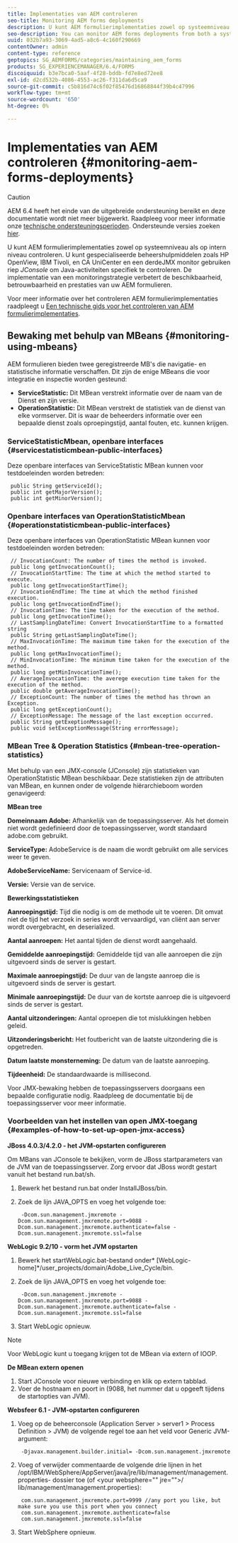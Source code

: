 ```yaml
---
title: Implementaties van AEM controleren
seo-title: Monitoring AEM forms deployments
description: U kunt AEM formulierimplementaties zowel op systeemniveau als op intern niveau controleren. Meer informatie over het controleren AEM formulierimplementaties in dit document.
seo-description: You can monitor AEM forms deployments from both a system level and an internal level. Learn more about monitoring AEM forms deployments from this document.
uuid: 032b7a93-3069-4ad5-a8c6-4c160f290669
contentOwner: admin
content-type: reference
geptopics: SG_AEMFORMS/categories/maintaining_aem_forms
products: SG_EXPERIENCEMANAGER/6.4/FORMS
discoiquuid: b3e7bca0-5aaf-4f28-bddb-fd7e8ed72ee8
exl-id: d2cd532b-4086-4553-ac26-f311da6d5ca9
source-git-commit: c5b816d74c6f02f85476d16868844f39b4c47996
workflow-type: tm+mt
source-wordcount: '650'
ht-degree: 0%

---
```


# Implementaties van AEM controleren {#monitoring-aem-forms-deployments}

>[!CAUTION]
>
>AEM 6.4 heeft het einde van de uitgebreide ondersteuning bereikt en deze documentatie wordt niet meer bijgewerkt. Raadpleeg voor meer informatie onze [technische ondersteuningsperioden](https://helpx.adobe.com/support/programs/eol-matrix.html). Ondersteunde versies zoeken [hier](https://experienceleague.adobe.com/docs/).

U kunt AEM formulierimplementaties zowel op systeemniveau als op intern niveau controleren. U kunt gespecialiseerde beheershulpmiddelen zoals HP OpenView, IBM Tivoli, en CA UniCenter en een derdeJMX monitor gebruiken riep *JConsole* om Java-activiteiten specifiek te controleren. De implementatie van een monitoringstrategie verbetert de beschikbaarheid, betrouwbaarheid en prestaties van uw AEM formulieren.

Voor meer informatie over het controleren AEM formulierimplementaties raadpleegt u [Een technische gids voor het controleren van AEM formulierimplementaties](https://www.adobe.com/devnet/livecycle/pdfs/lc_monitoring_wp_ue.pdf).

## Bewaking met behulp van MBeans {#monitoring-using-mbeans}

AEM formulieren bieden twee geregistreerde MB&#39;s die navigatie- en statistische informatie verschaffen. Dit zijn de enige MBeans die voor integratie en inspectie worden gesteund:

* **ServiceStatistic:** Dit MBean verstrekt informatie over de naam van de Dienst en zijn versie.
* **OperationStatistic:** Dit MBean verstrekt de statistiek van de dienst van elke vormserver. Dit is waar de beheerders informatie over een bepaalde dienst zoals oproepingstijd, aantal fouten, etc. kunnen krijgen.

### ServiceStatisticMbean, openbare interfaces {#servicestatisticmbean-public-interfaces}

Deze openbare interfaces van ServiceStatistic MBean kunnen voor testdoeleinden worden betreden:

```as3
 public String getServiceId();  
 public int getMajorVersion();  
 public int getMinorVersion();
```

### Openbare interfaces van OperationStatisticMbean {#operationstatisticmbean-public-interfaces}

Deze openbare interfaces van OperationStatistic MBean kunnen voor testdoeleinden worden betreden:

```as3
 // InvocationCount: The number of times the method is invoked.  
 public long getInvocationCount();  
 // InvocationStartTime: The time at which the method started to execute.  
 public long getInvocationStartTime();  
 // InvocationEndTime: The time at which the method finished execution.  
 public long getInvocationEndTime();  
 // InvocationTime: The time taken for the execution of the method.  
 public long getInvocationTime();  
 // LastSamplingDateTime: Convert InvocationStartTime to a formatted string  
 public String getLastSamplingDateTime();  
 // MaxInvocationTime: The maximum time taken for the execution of the method.  
 public long getMaxInvocationTime();  
 // MinInvocationTime: The minimum time taken for the execution of the method.  
 public long getMinInvocationTime();  
 // AverageInvocationTime: the averege execution time taken for the execution of the method.  
 public double getAverageInvocationTime();  
 // ExceptionCount: The number of times the method has thrown an Exception.  
 public long getExceptionCount();  
 // ExceptionMessage: The message of the last exception occurred.  
 public String getExeptionMessage();  
 public void setExceptionMessage(String errorMessage);
```

### MBean Tree &amp; Operation Statistics {#mbean-tree-operation-statistics}

Met behulp van een JMX-console (JConsole) zijn statistieken van OperationStatistic MBean beschikbaar. Deze statistieken zijn de attributen van MBean, en kunnen onder de volgende hiërarchieboom worden genavigeerd:

**MBean tree**

**Domeinnaam Adobe:** Afhankelijk van de toepassingsserver. Als het domein niet wordt gedefinieerd door de toepassingsserver, wordt standaard adobe.com gebruikt.

**ServiceType:** AdobeService is de naam die wordt gebruikt om alle services weer te geven.

**AdobeServiceName:** Servicenaam of Service-id.

**Versie:** Versie van de service.

**Bewerkingsstatistieken**

**Aanroepingstijd:** Tijd die nodig is om de methode uit te voeren. Dit omvat niet de tijd het verzoek in series wordt vervaardigd, van cliënt aan server wordt overgebracht, en deserialized.

**Aantal aanroepen:** Het aantal tijden de dienst wordt aangehaald.

**Gemiddelde aanroepingstijd:** Gemiddelde tijd van alle aanroepen die zijn uitgevoerd sinds de server is gestart.

**Maximale aanroepingstijd:** De duur van de langste aanroep die is uitgevoerd sinds de server is gestart.

**Minimale aanroepingstijd:** De duur van de kortste aanroep die is uitgevoerd sinds de server is gestart.

**Aantal uitzonderingen:** Aantal oproepen die tot mislukkingen hebben geleid.

**Uitzonderingsbericht:** Het foutbericht van de laatste uitzondering die is opgetreden.

**Datum laatste monsterneming:** De datum van de laatste aanroeping.

**Tijdeenheid:** De standaardwaarde is millisecond.

Voor JMX-bewaking hebben de toepassingsservers doorgaans een bepaalde configuratie nodig. Raadpleeg de documentatie bij de toepassingsserver voor meer informatie.

### Voorbeelden van het instellen van open JMX-toegang {#examples-of-how-to-set-up-open-jmx-access}

**JBoss 4.0.3/4.2.0 - het JVM-opstarten configureren**

Om MBans van JConsole te bekijken, vorm de JBoss startparameters van de JVM van de toepassingsserver. Zorg ervoor dat JBoss wordt gestart vanuit het bestand run.bat/sh.

1. Bewerk het bestand run.bat onder InstallJBoss/bin.
1. Zoek de lijn JAVA_OPTS en voeg het volgende toe:

   ```as3
    -Dcom.sun.management.jmxremote -Dcom.sun.management.jmxremote.port=9088 -Dcom.sun.management.jmxremote.authenticate=false -Dcom.sun.management.jmxremote.ssl=false
   ```

**WebLogic 9.2/10 - vorm het JVM opstarten**

1. Bewerk het startWebLogic.bat-bestand onder* [WebLogic-home]*/user_projects/domain/Adobe_Live_Cycle/bin.
1. Zoek de lijn JAVA_OPTS en voeg het volgende toe:

   ```as3
    -Dcom.sun.management.jmxremote -Dcom.sun.management.jmxremote.port=9088 -Dcom.sun.management.jmxremote.authenticate=false -Dcom.sun.management.jmxremote.ssl=false
   ```

1. Start WebLogic opnieuw.

>[!NOTE]
>
>Voor WebLogic kunt u toegang krijgen tot de MBean via extern of IOOP.

**De MBean extern openen**

1. Start JConsole voor nieuwe verbinding en klik op extern tabblad.
1. Voer de hostnaam en poort in (9088, het nummer dat u opgeeft tijdens de startopties van JVM).

**Websfeer 6.1 - JVM-opstarten configureren**

1. Voeg op de beheerconsole (Application Server > server1 > Process Definition > JVM) de volgende regel toe aan het veld voor Generic JVM-argument:

   ```as3
    -Djavax.management.builder.initial= -Dcom.sun.management.jmxremote
   ```

1. Voeg of verwijder commentaarde de volgende drie lijnen in het /opt/IBM/WebSphere/AppServer/java/jre/lib/management/management.properties- dossier toe (of &lt;your websphere=&quot;&quot; jre=&quot;&quot;>/ lib/management/management.properties):

   ```as3
    com.sun.management.jmxremote.port=9999 //any port you like, but make sure you use this port when you connect  
    com.sun.management.jmxremote.authenticate=false  
    com.sun.management.jmxremote.ssl=false
   ```

1. Start WebSphere opnieuw.
